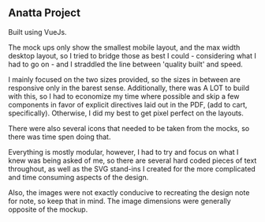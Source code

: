 ## Anatta Project


Built using VueJs.

The mock ups only show the smallest mobile layout, and the max width desktop layout,
so I tried to bridge those as best I could - considering what I had to go on - and I straddled
the line between 'quality built' and speed.

I mainly focused on the two sizes provided, so the sizes in between are responsive only in
the barest sense. Additionally, there was A LOT to build with this, so I had to economize my
time where possible and skip a few components in favor of explicit directives laid out in the PDF,
(add to cart, specifically). Otherwise, I did my best to get pixel perfect on the layouts.

There were also several icons that needed to be taken from the mocks, so there was time spen
doing that.

Everything is mostly modular, however, I had to try and focus on what I knew was being asked
of me, so there are several hard coded pieces of text throughout, as well as the SVG stand-ins
I created for the more complicated and time consuming aspects of the design.  

Also, the images were not exactly conducive to recreating the design note for note, so keep that in mind.
The image dimensions were generally opposite of the mockup. 
